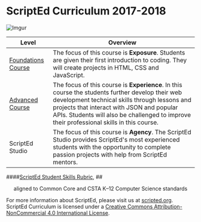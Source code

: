 # ScriptEd Curriculum 2017-2018
![Imgur](http://i.imgur.com/KxRicIt.png)

|Level|Overview|
|----|----|
|[Foundations Course](foundations)| The focus of this course is **Exposure**. Students are given their first introduction to coding. They will create projects in HTML, CSS and JavaScript.|
|[Advanced Course](year2)| The focus of this course is **Experience**. In this course the students further develop their web development technical skills through lessons and projects that interact with JSON and popular APIs. Students will also be challenged to improve their professional skills in this course.|
|ScriptEd Studio| The focus of this course is **Agency**. The ScriptEd Studio provides ScriptEd's most experienced students with the opportunity to complete passion projects with help from ScriptEd mentors.|

####<a align="center" href="LINK HERE">ScriptEd Student Skills Rubric</a>, 
##<p align="center">aligned to Common Core and CSTA K–12 Computer Science standards</p>

For more information about ScriptEd, please visit us at [scripted.org](https://www.scripted.org). 
ScriptEd Curriculum is licensed under a <a rel="license" href="http://creativecommons.org/licenses/by-nc/4.0/">Creative Commons Attribution-NonCommercial 4.0 International License</a>. 
